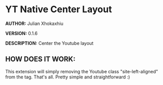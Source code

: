 # YT Native Center Layout #

**AUTHOR:** Julian Xhokaxhiu

**VERSION:** 0.1.6

**DESCRIPTION:** Center the Youtube layout

## HOW DOES IT WORK: ##
This extension will simply removing the Youtube class "site-left-aligned" from the <body> tag.
That's all. Pretty simple and straightforward :)
